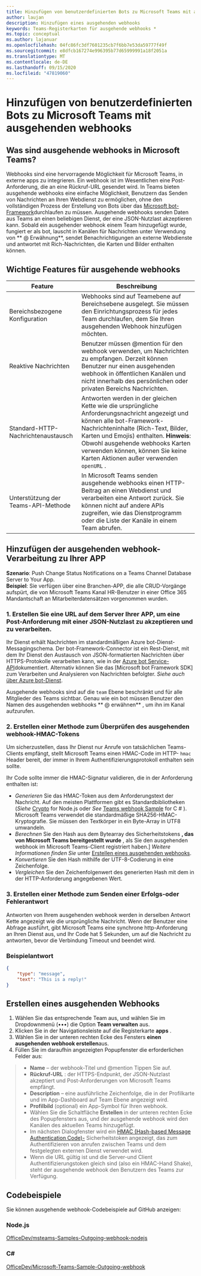 ```yaml
---
title: Hinzufügen von benutzerdefinierten Bots zu Microsoft Teams mit ausgehenden webhooks
author: laujan
description: Hinzufügen eines ausgehenden webhooks
keywords: Teams-Registerkarten für ausgehende webhooks *
ms.topic: conceptual
ms.author: lajanuar
ms.openlocfilehash: 04fc86fc3df7601235cb7f6bb7e53da59777f49f
ms.sourcegitcommit: e8dfcb167274e996395b77d65999991a18f2051a
ms.translationtype: MT
ms.contentlocale: de-DE
ms.lasthandoff: 09/15/2020
ms.locfileid: "47819060"
---
```

# <a name="add-custom-bots-to-microsoft-teams-with-outgoing-webhooks"></a>Hinzufügen von benutzerdefinierten Bots zu Microsoft Teams mit ausgehenden webhooks

## <a name="what-are-outgoing-webhooks-in-teams"></a>Was sind ausgehende webhooks in Microsoft Teams?

Webhooks sind eine hervorragende Möglichkeit für Microsoft Teams, in externe apps zu integrieren. Ein webhook ist im Wesentlichen eine Post-Anforderung, die an eine Rückruf-URL gesendet wird. In Teams bieten ausgehende webhooks eine einfache Möglichkeit, Benutzern das Senden von Nachrichten an Ihren Webdienst zu ermöglichen, ohne den vollständigen Prozess der Erstellung von Bots über das [Microsoft bot-Framework](https://dev.botframework.com/)durchlaufen zu müssen. Ausgehende webhooks senden Daten aus Teams an einen beliebigen Dienst, der eine JSON-Nutzlast akzeptieren kann. Sobald ein ausgehender webhook einem Team hinzugefügt wurde, fungiert er als bot, lauscht in Kanälen für Nachrichten unter Verwendung von ** \@ Erwähnung**, sendet Benachrichtigungen an externe Webdienste und antwortet mit Rich-Nachrichten, die Karten und Bilder enthalten können.

## <a name="outgoing-webhook-key-features"></a>Wichtige Features für ausgehende webhooks

| Feature | Beschreibung |
| ------- | ----------- |
| Bereichsbezogene Konfiguration| Webhooks sind auf Teamebene auf Bereichsebene ausgelegt. Sie müssen den Einrichtungsprozess für jedes Team durchlaufen, dem Sie Ihren ausgehenden Webhook hinzufügen möchten. |
| Reaktive Nachrichten| Benutzer müssen @mention für den webhook verwenden, um Nachrichten zu empfangen. Derzeit können Benutzer nur einen ausgehenden webhook in öffentlichen Kanälen und nicht innerhalb des persönlichen oder privaten Bereichs Nachrichten. |
|Standard-HTTP-Nachrichtenaustausch|Antworten werden in der gleichen Kette wie die ursprüngliche Anforderungsnachricht angezeigt und können alle bot-Framework-Nachrichteninhalte (Rich-Text, Bilder, Karten und Emojis) enthalten. **Hinweis**: Obwohl ausgehende webhooks Karten verwenden können, können Sie keine Karten Aktionen außer verwenden `openURL` .|
| Unterstützung der Teams-API-Methode|In Microsoft Teams senden ausgehende webhooks einen HTTP-Beitrag an einen Webdienst und verarbeiten eine Antwort zurück. Sie können nicht auf andere APIs zugreifen, wie das Dienstprogramm oder die Liste der Kanäle in einem Team abrufen.|

## <a name="adding-outgoing-webhook-processing-to-your-app"></a>Hinzufügen der ausgehenden webhook-Verarbeitung zu Ihrer APP

**Szenario**: Push Change Status Notifications on a Teams Channel Database Server to Your App.  
**Beispiel**: Sie verfügen über eine Branchen-APP, die alle CRUD-Vorgänge aufspürt, die von Microsoft Teams Kanal HR-Benutzer in einer Office 365 Mandantschaft an Mitarbeiterdatensätzen vorgenommen wurden.

### <a name="1-create-a-url-on-your-apps-server-to-accept-and-process-a-post-request-with-a-json-payload"></a>1. Erstellen Sie eine URL auf dem Server Ihrer APP, um eine Post-Anforderung mit einer JSON-Nutzlast zu akzeptieren und zu verarbeiten.

Ihr Dienst erhält Nachrichten im standardmäßigen Azure bot-Dienst-Messagingschema. Der bot-Framework-Connector ist ein Rest-Dienst, mit dem Ihr Dienst den Austausch von JSON-formatierten Nachrichten über HTTPS-Protokolle verarbeiten kann, wie in der [Azure bot Service-API](/bot-framework/rest-api/bot-framework-rest-connector-api-reference)dokumentiert. Alternativ können Sie das [Microsoft bot Framework SDK] zum Verarbeiten und Analysieren von Nachrichten befolgter. *Siehe auch*  [über Azure bot-Dienst](/azure/bot-service/bot-service-overview-introduction?view=azure-bot-service-4.0).

Ausgehende webhooks sind auf die `team` Ebene beschränkt und für alle Mitglieder des Teams sichtbar. Genau wie ein bot müssen Benutzer den Namen des ausgehenden webhooks ** \@ erwähnen** , um ihn im Kanal aufzurufen.

### <a name="2-create-a-method-to-verify-the-outgoing-webhook-hmac-token"></a>2. Erstellen einer Methode zum Überprüfen des ausgehenden webhook-HMAC-Tokens

Um sicherzustellen, dass Ihr Dienst nur Anrufe von tatsächlichen Teams-Clients empfängt, stellt Microsoft Teams einen HMAC-Code im HTTP- `hmac` Header bereit, der immer in Ihrem Authentifizierungsprotokoll enthalten sein sollte.

Ihr Code sollte immer die HMAC-Signatur validieren, die in der Anforderung enthalten ist:

* *Generieren* Sie das HMAC-Token aus dem Anforderungstext der Nachricht. Auf den meisten Plattformen gibt es Standardbibliotheken (*Siehe* [Crypto](https://nodejs.org/api/crypto.html#crypto_crypto) for Node.js oder  *See* [Teams webhook Sample](https://github.com/OfficeDev/microsoft-teams-sample-outgoing-webhook/blob/23eb61da5a18634d51c5247944843da9abed01b6/WebhookSampleBot/Models/AuthProvider.cs) for C \# ). Microsoft Teams verwendet die standardmäßige SHA256-HMAC-Kryptografie. Sie müssen den Textkörper in ein Byte-Array in UTF8 umwandeln.
* *Berechnen* Sie den Hash aus dem Bytearray des Sicherheitstokens **, das von Microsoft Teams bereitgestellt wurde** , als Sie den ausgehenden webhook im Microsoft Teams-Client registriert haben.] *Weitere Informationen finden Sie* unter [Erstellen eines ausgehenden webhooks](#create-an-outgoing-webhook).
* *Konvertieren* Sie den Hash mithilfe der UTF-8-Codierung in eine Zeichenfolge.
* *Vergleichen* Sie den Zeichenfolgenwert des generierten Hash mit dem in der HTTP-Anforderung angegebenen Wert.

### <a name="3-create-a-method-to-send-a-success-or-failure-response"></a>3. Erstellen einer Methode zum Senden einer Erfolgs-oder Fehlerantwort

Antworten von Ihrem ausgehenden webhook werden in derselben Antwort Kette angezeigt wie die ursprüngliche Nachricht. Wenn der Benutzer eine Abfrage ausführt, gibt Microsoft Teams eine synchrone http-Anforderung an Ihren Dienst aus, und Ihr Code hat 5 Sekunden, um auf die Nachricht zu antworten, bevor die Verbindung Timeout und beendet wird.

### <a name="example-response"></a>Beispielantwort

```json
{
    "type": "message",
    "text": "This is a reply!"
}
```

## <a name="create-an-outgoing-webhook"></a>Erstellen eines ausgehenden Webhooks

1. Wählen Sie das entsprechende Team aus, und wählen Sie im Dropdownmenü (&#8226;&#8226;&#8226;) die Option **Team verwalten** aus.
1. Klicken Sie in der Navigationsleiste auf die Registerkarte **apps** .
1. Wählen Sie in der unteren rechten Ecke des Fensters **einen ausgehenden webhook erstellen**aus.
1. Füllen Sie im daraufhin angezeigten Popupfenster die erforderlichen Felder aus:

>* **Name** – der webhook-Titel und @mention Tippen Sie auf.
>* **Rückruf-URL** : der HTTPS-Endpunkt, der JSON-Nutzlast akzeptiert und Post-Anforderungen von Microsoft Teams empfängt.
>* **Description** – eine ausführliche Zeichenfolge, die in der Profilkarte und im App-Dashboard auf Team Ebene angezeigt wird.
>* **Profilbild** (optional) ein App-Symbol für Ihren webhook.
>* Wählen Sie die Schaltfläche **Erstellen** in der unteren rechten Ecke des Popupfensters aus, und der ausgehende webhook wird den Kanälen des aktuellen Teams hinzugefügt.
>* Im nächsten Dialogfenster wird ein [HMAC (Hash-based Message Authentication Code)-](https://security.stackexchange.com/questions/20129/how-and-when-do-i-use-hmac/20301) Sicherheitstoken angezeigt, das zum Authentifizieren von anrufen zwischen Teams und dem festgelegten externen Dienst verwendet wird.
>* Wenn die URL gültig ist und die Server-und Client Authentifizierungstoken gleich sind (also ein HMAC-Hand Shake), steht der ausgehende webhook den Benutzern des Teams zur Verfügung.

## <a name="code-samples"></a>Codebeispiele

Sie können ausgehende webhook-Codebeispiele auf GitHub anzeigen:

### <a name="nodejs"></a>Node.js

[OfficeDev/msteams-Samples-Outgoing-webhook-nodejs](https://github.com/OfficeDev/msteams-samples-outgoing-webhook-nodejs)

### <a name="c"></a>C\#

[OfficeDev/Microsoft-Teams-Sample-Outgoing-webhook](https://github.com/OfficeDev/microsoft-teams-sample-outgoing-webhook)
